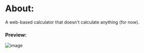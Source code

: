 # About:

A web-based calculator that doesn't calculate anything (for now).

### Preview:

![image](https://github.com/user-attachments/assets/d958a92b-fc82-45f3-8b4a-6001c6e1c80f)
